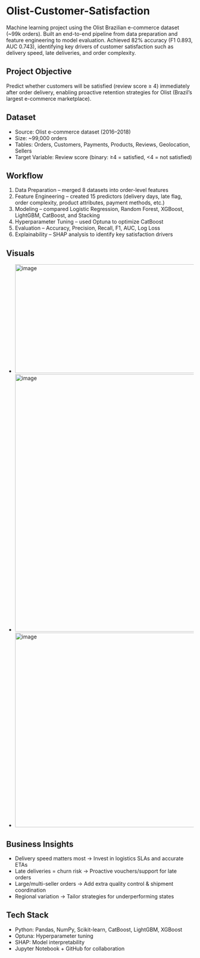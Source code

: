 # Olist-Customer-Satisfaction
Machine learning project using the Olist Brazilian e-commerce dataset (~99k orders). Built an end-to-end pipeline from data preparation and feature engineering to model evaluation. Achieved 82% accuracy (F1 0.893, AUC 0.743), identifying key drivers of customer satisfaction such as delivery speed, late deliveries, and order complexity.

## Project Objective 
Predict whether customers will be satisfied (review score ≥ 4) immediately after order delivery, enabling proactive retention strategies for Olist (Brazil’s largest e-commerce marketplace).

## Dataset
- Source: Olist e-commerce dataset (2016–2018)
- Size: ~99,000 orders
- Tables: Orders, Customers, Payments, Products, Reviews, Geolocation, Sellers
- Target Variable: Review score (binary: ≥4 = satisfied, <4 = not satisfied)

## Workflow
1. Data Preparation – merged 8 datasets into order-level features
2. Feature Engineering – created 15 predictors (delivery days, late flag, order complexity, product attributes, payment methods, etc.)
3. Modeling – compared Logistic Regression, Random Forest, XGBoost, LightGBM, CatBoost, and Stacking
4. Hyperparameter Tuning – used Optuna to optimize CatBoost
5. Evaluation – Accuracy, Precision, Recall, F1, AUC, Log Loss
6. Explainability – SHAP analysis to identify key satisfaction drivers

## Visuals

- <img width="916" height="292" alt="image" src="https://github.com/user-attachments/assets/818b715b-6a90-4bc9-a791-0a435fd1db92" />
- <img width="925" height="691" alt="image" src="https://github.com/user-attachments/assets/8661d9d0-0867-462f-9dad-f869e6a166ad" />
- <img width="1000" height="522" alt="image" src="https://github.com/user-attachments/assets/3fbd5cbc-f58a-4deb-b280-540ba80ee869" />

## Business Insights
- Delivery speed matters most → Invest in logistics SLAs and accurate ETAs
- Late deliveries = churn risk → Proactive vouchers/support for late orders
- Large/multi-seller orders → Add extra quality control & shipment coordination
- Regional variation → Tailor strategies for underperforming states

## Tech Stack
- Python: Pandas, NumPy, Scikit-learn, CatBoost, LightGBM, XGBoost
- Optuna: Hyperparameter tuning
- SHAP: Model interpretability
- Jupyter Notebook + GitHub for collaboration
